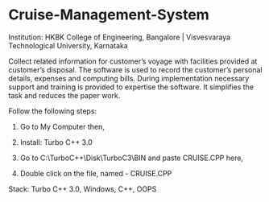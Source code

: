 # Cruise-Management-System

Institution: HKBK College of Engineering, Bangalore | Visvesvaraya Technological University, Karnataka

Collect related information for customer’s voyage with facilities provided at customer’s disposal. The software is used to record the customer’s personal details, expenses and computing bills. During implementation necessary support and training is provided to expertise the software. It simplifies the task and reduces the paper work. 

Follow the following steps:

1) Go to My Computer then,

2) Install: Turbo C++ 3.0 

3) Go to C:\TurboC++\Disk\TurboC3\BIN and paste CRUISE.CPP here,

4) Double click on the file, named - CRUISE.CPP 

Stack: Turbo C++ 3.0, Windows, C++, OOPS
